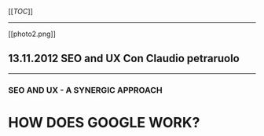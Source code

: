 [[_TOC_]]
***

[[photo2.png]]

## 13.11.2012 SEO and UX Con Claudio petraruolo

***


### SEO AND UX - A SYNERGIC APPROACH
# HOW DOES GOOGLE WORK?

